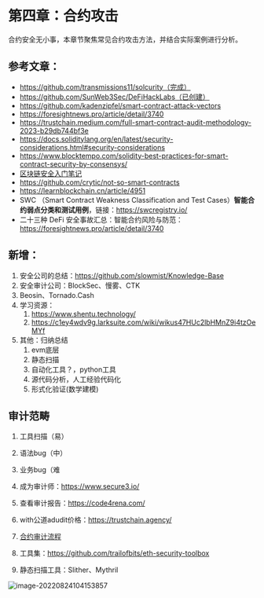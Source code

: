 # 第四章：合约攻击

合约安全无小事，本章节聚焦常见合约攻击方法，并结合实际案例进行分析。



## 参考文章：

- https://github.com/transmissions11/solcurity（完成）
- https://github.com/SunWeb3Sec/DeFiHackLabs（已创建）
- https://github.com/kadenzipfel/smart-contract-attack-vectors
- https://foresightnews.pro/article/detail/3740
- https://trustchain.medium.com/full-smart-contract-audit-methodology-2023-b29db744bf3e
- https://docs.soliditylang.org/en/latest/security-considerations.html#security-considerations
- https://www.blocktempo.com/solidity-best-practices-for-smart-contract-security-by-consensys/
- [区块链安全入门笔记](https://github.com/slowmist/Knowledge-Base/blob/master/blockchain_security_study_notes/README.md)
- https://github.com/crytic/not-so-smart-contracts
- https://learnblockchain.cn/article/4951
- SWC （Smart Contract Weakness Classification and Test Cases）**智能合约弱点分类和测试用例**，链接：https://swcregistry.io/ 
- 二十三种 DeFi 安全事故汇总：智能合约⻛险与防范：https://foresightnews.pro/article/detail/3740



## 新增：

1. 安全公司的总结：https://github.com/slowmist/Knowledge-Base
2. 安全审计公司：BlockSec、慢雾、CTK
3. Beosin、Tornado.Cash
4. 学习资源：
   1. https://www.shentu.technology/
   2. https://c1ey4wdv9g.larksuite.com/wiki/wikus47HUc2lbHMnZ9i4tzOeMYf
5. 其他：归纳总结
   1. evm底层
   2. 静态扫描
   3. 自动化工具？，python工具
   4. 源代码分析，人工经验代码化
   5. 形式化验证(数学建模)



## 审计范畴

1. 工具扫描（易）
2. 语法bug（中）
3. 业务bug（难

4. 成为审计师：https://www.secure3.io/
5. 查看审计报告：https://code4rena.com/
6. with公道adudit价格：https://trustchain.agency/
7. [合约审计流程](https://medium.com/@trustchain/full-smart-contract-audit-methodology-2023-b29db744bf3e)
8. 工具集：https://github.com/trailofbits/eth-security-toolbox
9. 静态扫描工具：Slither、Mythril

![image-20220824104153857](https://duke-typora.s3.amazonaws.com/ipic/2022-12-10-030137.png)

